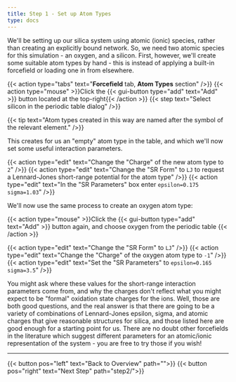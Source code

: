 ```yaml
---
title: Step 1 - Set up Atom Types
type: docs
---
```



We'll be setting up our silica system using atomic (ionic) species, rather than creating an explicitly bound network. So, we need two atomic species for this simulation - an oxygen, and a silicon. First, however, we'll create some suitable atom types by hand - this is instead of applying a built-in forcefield or loading one in from elsewhere.

{{< action type="tabs" text="**Forcefield** tab, **Atom Types** section" />}}
{{< action type="mouse" >}}Click the {{< gui-button type="add" text="Add" >}} button located at the top-right{{< /action >}}
{{< step text="Select silicon in the periodic table dialog" />}}

{{< tip text="Atom types created in this way are named after the symbol of the relevant element." />}}

This creates for us an "empty" atom type in the table, and which we'll now set some useful interaction parameters.

{{< action type="edit" text="Change the \"Charge\" of the new atom type to `2`" />}}
{{< action type="edit" text="Change the \"SR Form\" to `LJ` to request a Lennard-Jones short-range potential for the atom type" />}}
{{< action type="edit" text="In the \"SR Parameters\" box enter `epsilon=0.175 sigma=1.03`" />}}

We'll now use the same process to create an oxygen atom type:

{{< action type="mouse" >}}Click the {{< gui-button type="add" text="Add" >}} button again, and choose oxygen from the periodic table {{< /action >}}

{{< action type="edit" text="Change the \"SR Form\" to `LJ`" />}}
{{< action type="edit" text="Change the \"Charge\" of the oxygen atom type to `-1`" />}}
{{< action type="edit" text="Set the \"SR Parameters\" to `epsilon=0.165 sigma=3.5`" />}}

You might ask where these values for the short-range interaction parameters come from, and why the charges don't reflect what you might expect to be "formal" oxidation state charges for the ions.  Well, those are both good questions, and the real answer is that there are going to be a variety of combinations of Lennard-Jones epsilon, sigma, and atomic charges that give reasonable structures for silica, and those listed here are good enough for a starting point for us.  There are no doubt other forcefields in the literature which suggest different parameters for an atomic/ionic representation of the system - you are free to try those if you wish!

* * *
{{< button pos="left" text="Back to Overview" path="">}}
{{< button pos="right" text="Next Step" path="step2/">}}
